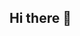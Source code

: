 ## Hi there 👋

<!--
**arulmr0/arulmr0** is a ✨ _special_ ✨ repository because its `README.md` (this file) appears on your GitHub profile.

Here are some ideas to get you started:

- 🔭 I’m currently working on LLM anD GenAI
- 🌱 I’m currently learning LLMA
- 👯 I’m looking to collaborate on AI,Machine Learning
- 🤔 I’m looking for help with  all AI releated projects
- 📫 How to reach me: arulmr@gmail.com
- 😄 Pronouns: ...
- ⚡ Fun fact: ...
-->
